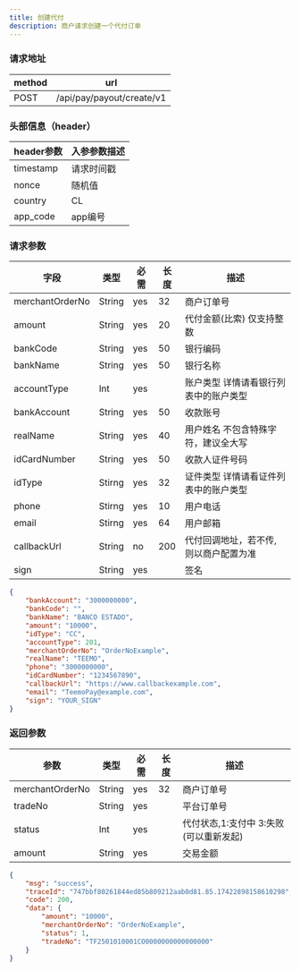 ```yaml
---
title: 创建代付
description: 商户请求创建一个代付订单
---
```


### 请求地址

| method | url                       |
| ------ | ------------------------- |
| POST   | /api/pay/payout/create/v1 |

### 头部信息（header）

| header参数                  | 入参参数描述 |
|---------------------------|--------|
| timestamp                 | 请求时间戳  |
| nonce                     | 随机值    |
| country                   | CL     |
| app_code                  | app编号  |

### 请求参数

| 字段            | 类型   | 必需  | 长度 | 描述               |
| --------------- | ------ |-----|----|------------------|
| merchantOrderNo | String | yes | 32 | 商户订单号            |
| amount          | String | yes | 20 | 代付金额(比索)     仅支持整数 |
| bankCode        | String | yes | 50 | 银行编码             |
| bankName        | String | yes | 50 | 银行名称             |
| accountType     | Int    | yes |    | 账户类型  详情请看银行列表中的账户类型 |
| bankAccount     | String | yes | 50 | 收款账号             |
| realName        | String | yes | 40 | 用户姓名 不包含特殊字符，建议全大写 |
| idCardNumber    | String | yes | 50 | 收款人证件号码          |
| idType          | Stirng | yes | 32 | 证件类型 详情请看证件列表中的账户类型 |
| phone           | Stirng | yes | 10   | 用户电话             |
| email           | Stirng | yes  | 64   | 用户邮箱             |
| callbackUrl     | String | no  | 200 | 代付回调地址，若不传, 则以商户配置为准 |
| sign            | String | yes   |    | 签名               |

```json title=请求示例
{
    "bankAccount": "3000000000",
    "bankCode": "",
    "bankName": "BANCO ESTADO",
    "amount": "10000",
    "idType": "CC",
    "accountType": 201,
    "merchantOrderNo": "OrderNoExample",
    "realName": "TEEMO",
    "phone": "3000000000",
    "idCardNumber": "1234567890",
    "callbackUrl": "https://www.callbackexample.com",
    "email": "TeemoPay@example.com",
    "sign": "YOUR_SIGN"
}
```

### 返回参数

| 参数            | 类型   | 必需 | 长度 | 描述                          |
| --------------- | ------ | ---- | ---- | ----------------------------- |
| merchantOrderNo | String | yes  | 32   | 商户订单号                    |
| tradeNo         | String | yes  |      | 平台订单号                    |
| status          | Int | yes  |      | 代付状态,1:支付中 3:失败(可以重新发起) |
| amount          | String | yes  |      | 交易金额                      |

```json title=返回示例
{
    "msg": "success",
    "traceId": "747bbf80261844ed85b809212aab0d81.85.17422898158610298",
    "code": 200,
    "data": {
        "amount": "10000",
        "merchantOrderNo": "OrderNoExample",
        "status": 1,
        "tradeNo": "TF2501010001CO0000000000000000"
    }
}
```
